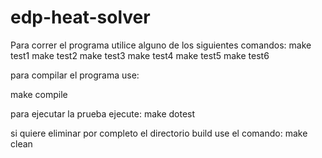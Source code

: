 # edp-heat-solver


Para correr el programa utilice alguno de los siguientes comandos:
make test1
make test2
make test3
make test4
make test5
make test6

para compilar el programa use:

make compile

para ejecutar la prueba ejecute:
make dotest

si quiere eliminar por completo el directorio build use el comando:
make clean
